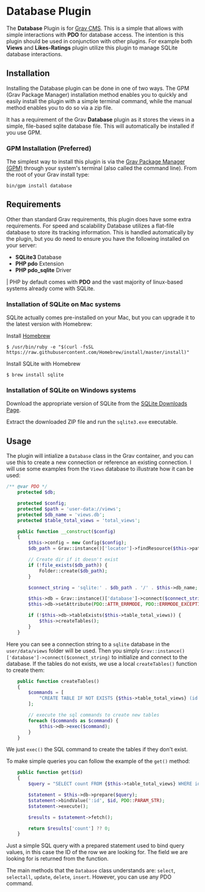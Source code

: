 # Database Plugin

The **Database** Plugin is for [Grav CMS](http://github.com/getgrav/grav). This is a simple that allows with simple interactions with **PDO** for database access.  The intention is this plugin should be used in conjunction with other plugins.  For example both **Views** and **Likes-Ratings** plugin utilize this plugin to manage SQLite database interactions.

## Installation

Installing the Database plugin can be done in one of two ways. The GPM (Grav Package Manager) installation method enables you to quickly and easily install the plugin with a simple terminal command, while the manual method enables you to do so via a zip file.

It has a requirement of the Grav **Database** plugin as it stores the views in a simple, file-based sqlite database file.  This will automatically be installed if you use GPM.

### GPM Installation (Preferred)

The simplest way to install this plugin is via the [Grav Package Manager (GPM)](http://learn.getgrav.org/advanced/grav-gpm) through your system's terminal (also called the command line).  From the root of your Grav install type:

    bin/gpm install database

## Requirements

Other than standard Grav requirements, this plugin does have some extra requirements.  For speed and scalability Database utilizes a flat-file database to store its tracking information.  This is handled automatically by the plugin, but you do need to ensure you have the following installed on your server:

* **SQLite3** Database
* **PHP pdo** Extension
* **PHP pdo_sqlite** Driver

| PHP by default comes with **PDO** and the vast majority of linux-based systems already come with SQLite.  

### Installation of SQLite on Mac systems

SQLite actually comes pre-installed on your Mac, but you can upgrade it to the latest version with Homebrew:

Install [Homebrew](https://brew.sh/)

```shell
$ /usr/bin/ruby -e "$(curl -fsSL https://raw.githubusercontent.com/Homebrew/install/master/install)"
```

Install SQLite with Homebrew

```shell
$ brew install sqlite
```

### Installation of SQLite on Windows systems

Download the appropriate version of SQLite from the [SQLite Downloads Page](https://www.sqlite.org/download.html).  

Extract the downloaded ZIP file and run the `sqlite3.exe` executable.


## Usage

The plugin will intialize a `Database` class in the Grav container, and you can use this to create a new connection or reference an existing connection.  I will use some examples from the `Views` database to illustrate how it can be used:

```php
/** @var PDO */
    protected $db;

    protected $config;
    protected $path = 'user-data://views';
    protected $db_name = 'views.db';
    protected $table_total_views = 'total_views';

    public function __construct($config)
    {
        $this->config = new Config($config);
        $db_path = Grav::instance()['locator']->findResource($this->path, true, true);

        // Create dir if it doesn't exist
        if (!file_exists($db_path)) {
            Folder::create($db_path);
        }

        $connect_string = 'sqlite:' . $db_path . '/' . $this->db_name;

        $this->db = Grav::instance()['database']->connect($connect_string);
        $this->db->setAttribute(PDO::ATTR_ERRMODE, PDO::ERRMODE_EXCEPTION);

        if (!$this->db->tableExists($this->table_total_views)) {
            $this->createTables();
        }
    }
```

Here you can see a connection string to a `sqlite` database in the `user/data/views` folder will be used.  Then you simply `Grav::instance()['database']->connect($connect_string)` to initialize and connect to the database. If the tables do not exists, we use a local `createTables()` function to create them:

```php
    public function createTables()
    {
        $commands = [
            "CREATE TABLE IF NOT EXISTS {$this->table_total_views} (id VARCHAR(255) PRIMARY KEY, count INTEGER DEFAULT 0)",
        ];

        // execute the sql commands to create new tables
        foreach ($commands as $command) {
            $this->db->exec($command);
        }
    }
```

We just `exec()` the SQL command to create the tables if they don't exist.

To make simple queries you can follow the example of the `get()` method:

```php
    public function get($id)
    {
        $query = "SELECT count FROM {$this->table_total_views} WHERE id = :id";

        $statement = $this->db->prepare($query);
        $statement->bindValue(':id', $id, PDO::PARAM_STR);
        $statement->execute();

        $results = $statement->fetch();

        return $results['count'] ?? 0;
    }
```

Just a simple SQL query with a prepared statement used to bind query values, in this case the ID of the row we are looking for.  The field we are looking for is returned from the function.

The main methods that the `Database` class understands are: `select`, `selectall`, `update`, `delete`, `insert`.  However, you can use any PDO command.